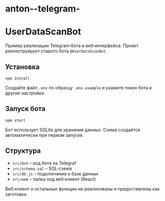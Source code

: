 # anton--telegram-
# UserDataScanBot

Пример реализации Telegram‑бота и веб‑интерфейса. Проект реконструирует старого бота `@UserDataScanBot`.

## Установка

```
npm install
```

Создайте файл `.env` по образцу `.env.example` и укажите токен бота и другие настройки.

## Запуск бота

```
npm start
```

Бот использует SQLite для хранения данных. Схема создаётся автоматически при первом запуске.

## Структура

- `src/bot` – код бота на Telegraf
- `src/schema.sql` – SQL‑схема
- `src/db.js` – подключение к базе данных
- `src/web` – папка под веб‑клиент (React)

Веб‑клиент и остальные функции не реализованы и предоставлены как заготовка.
